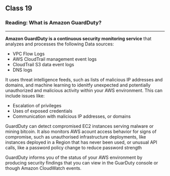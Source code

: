 ## Class 19

### Reading: What is Amazon GuardDuty?

------

**Amazon GuardDuty is a continuous security monitoring service** that analyzes and processes the following Data sources:

+ VPC Flow Logs
+ AWS CloudTrail management event logs
+ CloudTrail S3 data event logs
+ DNS logs

It uses threat intelligence feeds, such as lists of malicious IP addresses and domains, and machine learning to idenitfy unexpected and potentially unauthorized and malicious activity within your AWS environment. This can include issues like:

+ Escalation of privileges
+ Uses of exposed credentials
+ Communication with malicious IP addresses, or domains

GuardDuty can detect compromised EC2 instances serving malware or mining bitcoin. It also monitors AWS acount access behavior for signs of compromise, such as unauthorised infrastructure deployments, like instances deployed in a Region that has never been used, or unusual API calls, like a password policy change to reduce password strength

GuardDuty informs you of the status of your AWS environment by producing security findings that you can view in the GuarDuty console or though Amazon CloudWatch events.